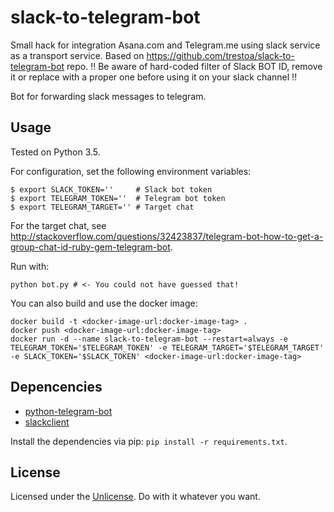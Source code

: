 # slack-to-telegram-bot
Small hack for integration Asana.com and Telegram.me using slack service as a transport service. Based on https://github.com/trestoa/slack-to-telegram-bot repo.
!! Be aware of hard-coded filter of Slack BOT ID, remove it or replace with a proper one before using it on your slack channel !!

Bot for forwarding slack messages to telegram.

## Usage
Tested on Python 3.5.

For configuration, set the following environment variables:
```
$ export SLACK_TOKEN=''     # Slack bot token
$ export TELEGRAM_TOKEN=''  # Telegram bot token
$ export TELEGRAM_TARGET='' # Target chat
```
For the target chat, see http://stackoverflow.com/questions/32423837/telegram-bot-how-to-get-a-group-chat-id-ruby-gem-telegram-bot.

Run with:
```
python bot.py # <- You could not have guessed that!
```
You can also build and use the docker image:
```
docker build -t <docker-image-url:docker-image-tag> .
docker push <docker-image-url:docker-image-tag>
docker run -d --name slack-to-telegram-bot --restart=always -e TELEGRAM_TOKEN='$TELEGRAM_TOKEN' -e TELEGRAM_TARGET='$TELEGRAM_TARGET' -e SLACK_TOKEN='$SLACK_TOKEN' <docker-image-url:docker-image-tag>
```

## Depencencies
- [python-telegram-bot](https://github.com/python-telegram-bot/python-telegram-bot)
- [slackclient](https://github.com/slackapi/python-slackclient)

Install the dependencies via pip: `pip install -r requirements.txt`.

## License
Licensed under the [Unlicense](http://unlicense.org/).
Do with it whatever you want.
